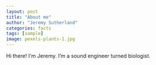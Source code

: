 ```yaml
---
layout: post
title: "About me"
author: "Jeremy Sutherland"
categories: facts
tags: [sample]
image: pexels-plants-1.jpg
---
```


Hi there! I'm Jeremy. I’m a sound engineer turned biologist.
